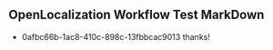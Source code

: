 ## OpenLocalization Workflow Test MarkDown
* 0afbc66b-1ac8-410c-898c-13fbbcac9013 thanks!

<!--HONumber=Sep16_HO1-->


